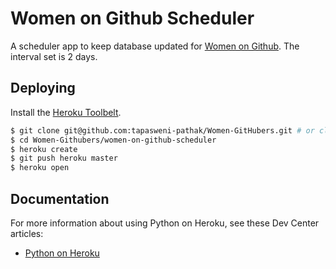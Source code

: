 # Women on Github Scheduler

A scheduler app to keep database updated for [Women on Github](https://women-on-github.herokuapp.com/). The interval set is 2 days.

## Deploying

Install the [Heroku Toolbelt](https://toolbelt.heroku.com/).

```sh
$ git clone git@github.com:tapasweni-pathak/Women-GitHubers.git # or clone your own fork
$ cd Women-Githubers/women-on-github-scheduler
$ heroku create
$ git push heroku master
$ heroku open
```

## Documentation

For more information about using Python on Heroku, see these Dev Center articles:

- [Python on Heroku](https://devcenter.heroku.com/categories/python)

